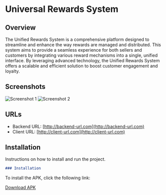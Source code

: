# Universal Rewards System

## Overview

The Unified Rewards System is a comprehensive platform designed to streamline and enhance the way rewards are managed and distributed. This system aims to provide a seamless experience for both sellers and customers by integrating various reward mechanisms into a single, unified interface. By leveraging advanced technology, the Unified Rewards System offers a scalable and efficient solution to boost customer engagement and loyalty.

## Screenshots

![Screenshot 1](path/to/screenshot1.png)
![Screenshot 2](path/to/screenshot2.png)

## URLs

- Backend URL: [http://backend-url.com](http://backend-url.com)
- Client URL: [http://client-url.com](http://client-url.com)

## Installation

Instructions on how to install and run the project.

```markdown
### Installation
```
To install the APK, click the following link:

[Download APK](path/to/your-apk.apk)
```
